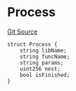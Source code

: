 # Process
[Git Source](https://github.com/metacontract/mc/blob/20954f1387efa0bc72b42d3e78a22f9f845eebbd/src/devkit/system/Tracer.sol)


```solidity
struct Process {
    string libName;
    string funcName;
    string params;
    uint256 nest;
    bool isFinished;
}
```

